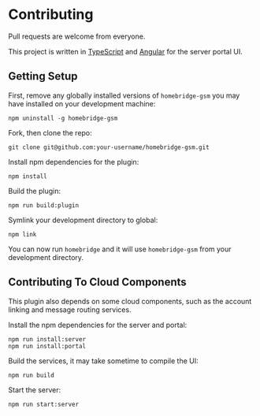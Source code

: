 # Contributing

Pull requests are welcome from everyone.

This project is written in [TypeScript](https://www.typescriptlang.org/) and [Angular](https://angular.io/) for the server portal UI.

## Getting Setup

First, remove any globally installed versions of `homebridge-gsm` you may have installed on your development machine:

```
npm uninstall -g homebridge-gsm
```

Fork, then clone the repo:

```
git clone git@github.com:your-username/homebridge-gsm.git
```

Install npm dependencies for the plugin:

```
npm install
```

Build the plugin:

```
npm run build:plugin
```

Symlink your development directory to global:

```
npm link
```

You can now run `homebridge` and it will use `homebridge-gsm` from your development directory. 

## Contributing To Cloud Components

This plugin also depends on some cloud components, such as the account linking and message routing services.

Install the npm dependencies for the server and portal:

```
npm run install:server
npm run install:portal
```

Build the services, it may take sometime to compile the UI:

```
npm run build
```

Start the server:

```
npm run start:server
```
